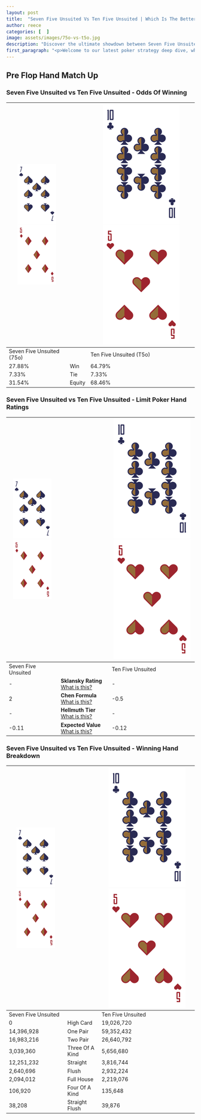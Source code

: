 ```yaml
---
layout: post
title:  "Seven Five Unsuited Vs Ten Five Unsuited | Which Is The Better Hand In Poker? A Complete Guide"
author: reece
categories: [  ]
image: assets/images/75o-vs-t5o.jpg
description: "Discover the ultimate showdown between Seven Five Unsuited and Ten Five Unsuited in poker! Uncover the odds, strategies, and scenarios where one hand triumphs over the other. Get ready to up your poker game with this thrilling analysis."
first_paragraph: "<p>Welcome to our latest poker strategy deep dive, where we're pitting two distinct hands against each other in a high-stakes showdown: Seven Five Unsuited vs Ten Five Unsuited.</p><p>In the dynamic world of poker, every decision counts, and knowing which hand holds the upper hand is key to your success at the table.</p><p>In this article, we'll dissect these two hands, explore the scenarios where one dominates the other, and equip you with the knowledge to make strategic choices that can tip the odds in your favor.</p><p>Get ready to unravel the intriguing dynamics of these poker hands and elevate your game to new heights.</p>"
---
```




[comment]: # (sp0)

## Pre Flop Hand Match Up

<div class="table hand-ratings" markdown="1"> 



### Seven Five Unsuited vs Ten Five Unsuited - Odds Of Winning


    
| ![image info](assets/images/hand1/7.png) ![image info](assets/images/hand1/5o.png) |  | ![image info](assets/images/hand2/T.png) ![image info](assets/images/hand2/5o.png) |
| -------- | -------- | -------- |
| Seven Five Unsuited (75o) |  | Ten Five Unsuited (T5o) |
| 27.88% | Win | 64.79% |
| 7.33% | Tie | 7.33% |
| 31.54% | Equity | 68.46% |




[comment]: # (sp1)



### Seven Five Unsuited vs Ten Five Unsuited - Limit Poker Hand Ratings


    
| ![image info](assets/images/hand1/7.png) ![image info](assets/images/hand1/5o.png) |  | ![image info](assets/images/hand2/T.png) ![image info](assets/images/hand2/5o.png) |
| -------- | -------- | -------- |
| Seven Five Unsuited |  | Ten Five Unsuited |
| - | **Sklansky Rating** [What is this?](/sklansky-rating-explained) | - |
| 2 | **Chen Formula** [What is this?](/chen-formula-explained) | -0.5 |
| - | **Hellmuth Tier** [What is this?](/Hellmuth-tier-explained) | - |
| -0.11 | **Expected Value** [What is this?](/expected-value-explained) | -0.12 |




[comment]: # (sp2)



### Seven Five Unsuited vs Ten Five Unsuited - Winning Hand Breakdown


    
| ![image info](assets/images/hand1/7.png) ![image info](assets/images/hand1/5o.png) |  | ![image info](assets/images/hand2/T.png) ![image info](assets/images/hand2/5o.png) |
| -------- | -------- | -------- |
| Seven Five Unsuited |  | Ten Five Unsuited |
| 0 | High Card | 19,026,720 |
| 14,396,928 | One Pair | 59,352,432 |
| 16,983,216 | Two Pair | 26,640,792 |
| 3,039,360 | Three Of A Kind | 5,656,680 |
| 12,251,232 | Straight | 3,816,744 |
| 2,640,696 | Flush | 2,932,224 |
| 2,094,012 | Full House | 2,219,076 |
| 106,920 | Four Of A Kind | 135,648 |
| 38,208 | Straight Flush | 39,876 |




[comment]: # (sp3)



</div>

[comment]: # (sp4)



[comment]: # (sp5)

